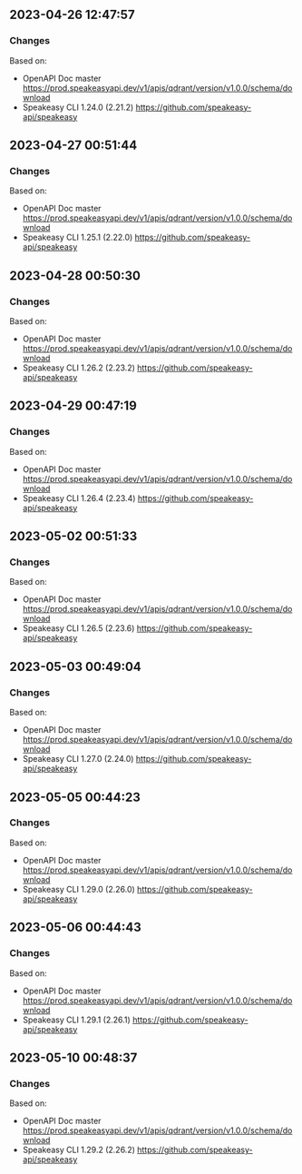 

## 2023-04-26 12:47:57
### Changes
Based on:
- OpenAPI Doc master https://prod.speakeasyapi.dev/v1/apis/qdrant/version/v1.0.0/schema/download
- Speakeasy CLI 1.24.0 (2.21.2) https://github.com/speakeasy-api/speakeasy

## 2023-04-27 00:51:44
### Changes
Based on:
- OpenAPI Doc master https://prod.speakeasyapi.dev/v1/apis/qdrant/version/v1.0.0/schema/download
- Speakeasy CLI 1.25.1 (2.22.0) https://github.com/speakeasy-api/speakeasy

## 2023-04-28 00:50:30
### Changes
Based on:
- OpenAPI Doc master https://prod.speakeasyapi.dev/v1/apis/qdrant/version/v1.0.0/schema/download
- Speakeasy CLI 1.26.2 (2.23.2) https://github.com/speakeasy-api/speakeasy

## 2023-04-29 00:47:19
### Changes
Based on:
- OpenAPI Doc master https://prod.speakeasyapi.dev/v1/apis/qdrant/version/v1.0.0/schema/download
- Speakeasy CLI 1.26.4 (2.23.4) https://github.com/speakeasy-api/speakeasy

## 2023-05-02 00:51:33
### Changes
Based on:
- OpenAPI Doc master https://prod.speakeasyapi.dev/v1/apis/qdrant/version/v1.0.0/schema/download
- Speakeasy CLI 1.26.5 (2.23.6) https://github.com/speakeasy-api/speakeasy

## 2023-05-03 00:49:04
### Changes
Based on:
- OpenAPI Doc master https://prod.speakeasyapi.dev/v1/apis/qdrant/version/v1.0.0/schema/download
- Speakeasy CLI 1.27.0 (2.24.0) https://github.com/speakeasy-api/speakeasy

## 2023-05-05 00:44:23
### Changes
Based on:
- OpenAPI Doc master https://prod.speakeasyapi.dev/v1/apis/qdrant/version/v1.0.0/schema/download
- Speakeasy CLI 1.29.0 (2.26.0) https://github.com/speakeasy-api/speakeasy

## 2023-05-06 00:44:43
### Changes
Based on:
- OpenAPI Doc master https://prod.speakeasyapi.dev/v1/apis/qdrant/version/v1.0.0/schema/download
- Speakeasy CLI 1.29.1 (2.26.1) https://github.com/speakeasy-api/speakeasy

## 2023-05-10 00:48:37
### Changes
Based on:
- OpenAPI Doc master https://prod.speakeasyapi.dev/v1/apis/qdrant/version/v1.0.0/schema/download
- Speakeasy CLI 1.29.2 (2.26.2) https://github.com/speakeasy-api/speakeasy